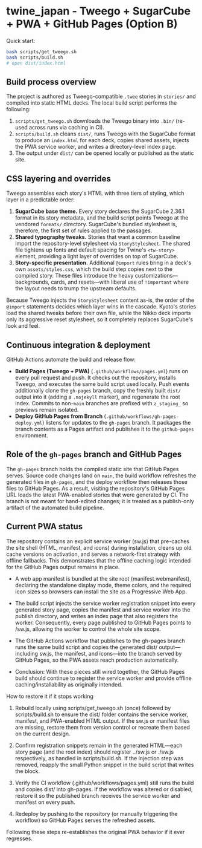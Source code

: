 # twine_japan - Tweego + SugarCube + PWA + GitHub Pages (Option B)

Quick start:

```bash
bash scripts/get_tweego.sh
bash scripts/build.sh
# open dist/index.html
```

## Build process overview

The project is authored as Tweego-compatible `.twee` stories in `stories/` and
compiled into static HTML decks. The local build script performs the following:

1. `scripts/get_tweego.sh` downloads the Tweego binary into `.bin/` (re-used
   across runs via caching in CI).
2. `scripts/build.sh` cleans `dist/`, runs Tweego with the SugarCube format to
   produce an `index.html` for each deck, copies shared assets, injects the PWA
   service worker, and writes a directory-level index page.
3. The output under `dist/` can be opened locally or published as the static
   site.

## CSS layering and overrides

Tweego assembles each story's HTML with three tiers of styling, which layer in a
predictable order:

1. **SugarCube base theme.** Every story declares the SugarCube 2.36.1 format in
   its story metadata, and the build script points Tweego at the vendored
   `formats/` directory. SugarCube's bundled stylesheet is, therefore, the first
   set of rules applied to the passages.
2. **Shared typography tweaks.** Stories that want a common baseline import the
   repository-level stylesheet via `StoryStylesheet`. The shared file tightens up
   fonts and default spacing for Twine's `<tw-story>` element, providing a light
   layer of overrides on top of SugarCube.
3. **Story-specific presentation.** Additional `@import` rules bring in a deck's
   own `assets/styles.css`, which the build step copies next to the compiled
   story. These files introduce the heavy customizations—backgrounds, cards, and
   resets—with liberal use of `!important` where the layout needs to trump the
   upstream defaults.

Because Tweego injects the `StoryStylesheet` content as-is, the order of the
`@import` statements decides which layer wins in the cascade. Kyoto's stories
load the shared tweaks before their own file, while the Nikko deck imports only
its aggressive reset stylesheet, so it completely replaces SugarCube's look and
feel.

## Continuous integration & deployment

GitHub Actions automate the build and release flow:

- **Build Pages (Tweego + PWA)** (`.github/workflows/pages.yml`) runs on every
  pull request and push. It checks out the repository, installs Tweego, and
  executes the same build script used locally. Push events additionally clone
  the `gh-pages` branch, copy the freshly built `dist/` output into it (adding a
  `.nojekyll` marker), and regenerate the root index. Commits to non-`main`
  branches are prefixed with `z_staging_` so previews remain isolated.
- **Deploy GitHub Pages from Branch** (`.github/workflows/gh-pages-deploy.yml`)
  listens for updates to the `gh-pages` branch. It packages the branch contents
  as a Pages artifact and publishes it to the `github-pages` environment.

## Role of the `gh-pages` branch and GitHub Pages

The `gh-pages` branch holds the compiled static site that GitHub Pages serves.
Source code changes land on `main`, the build workflow refreshes the generated
files in `gh-pages`, and the deploy workflow then releases those files to GitHub
Pages. As a result, visiting the repository's GitHub Pages URL loads the latest
PWA-enabled stories that were generated by CI. The branch is not meant for
hand-edited changes; it is treated as a publish-only artifact of the automated
build pipeline.

## Current PWA status
The repository contains an explicit service worker (sw.js) that pre-caches the site shell (HTML, manifest, and icons) during installation, cleans up old cache versions on activation, and serves a network-first strategy with offline fallbacks. This demonstrates that the offline caching logic intended for the GitHub Pages output remains in place.

- A web app manifest is bundled at the site root (manifest.webmanifest), declaring the standalone display mode, theme colors, and the required icon sizes so browsers can install the site as a Progressive Web App.

- The build script injects the service worker registration snippet into every generated story page, copies the manifest and service worker into the publish directory, and writes an index page that also registers the worker. Consequently, every page published to GitHub Pages points to /sw.js, allowing the worker to control the whole site scope.

- The GitHub Actions workflow that publishes to the gh-pages branch runs the same build script and copies the generated dist/ output—including sw.js, the manifest, and icons—into the branch served by GitHub Pages, so the PWA assets reach production automatically.

- Conclusion: With these pieces still wired together, the GitHub Pages build should continue to register the service worker and provide offline caching/installability as originally intended.

How to restore it if it stops working
1. Rebuild locally using scripts/get_tweego.sh (once) followed by scripts/build.sh to ensure the dist/ folder contains the service worker, manifest, and PWA-enabled HTML output. If the sw.js or manifest files are missing, restore them from version control or recreate them based on the current design.

1. Confirm registration snippets remain in the generated HTML—each story page (and the root index) should register ../sw.js or ./sw.js respectively, as handled in scripts/build.sh. If the injection step was removed, reapply the small Python snippet in the build script that writes the <script>navigator.serviceWorker.register(...)</script> block.

1. Verify the CI workflow (.github/workflows/pages.yml) still runs the build and copies dist/ into gh-pages. If the workflow was altered or disabled, restore it so the published branch receives the service worker and manifest on every push.

1. Redeploy by pushing to the repository (or manually triggering the workflow) so GitHub Pages serves the refreshed assets.

Following these steps re-establishes the original PWA behavior if it ever regresses.
